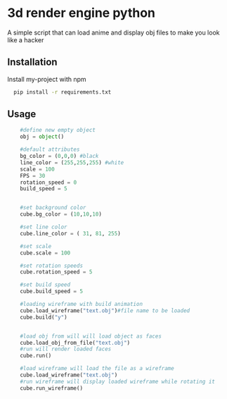 # 3d render engine python

A simple script that can load anime and display obj files to make you look like a hacker 


## Installation

Install my-project with npm

```bash
  pip install -r requirements.txt
```
    
## Usage



```python
    #define new empty object
    obj = object()

    #default attributes 
    bg_color = (0,0,0) #black
    line_color = (255,255,255) #white
    scale = 100
    FPS = 30
    rotation_speed = 0
    build_speed = 5


    #set background color 
    cube.bg_color = (10,10,10)

    #set line color
    cube.line_color = (	31, 81, 255)

    #set scale
    cube.scale = 100

    #set rotation speeds
    cube.rotation_speed = 5

    #set build speed
    cube.build_speed = 5

    #loading wireframe with build animation 
    cube.load_wireframe("text.obj")#file name to be loaded 
    cube.build("y")


    #load obj from will will load object as faces 
    cube.load_obj_from_file("text.obj")
    #run will render loaded faces
    cube.run()

    #load wireframe will load the file as a wireframe
    cube.load_wireframe("text.obj")
    #run wireframe will display loaded wireframe while rotating it 
    cube.run_wireframe()
```

